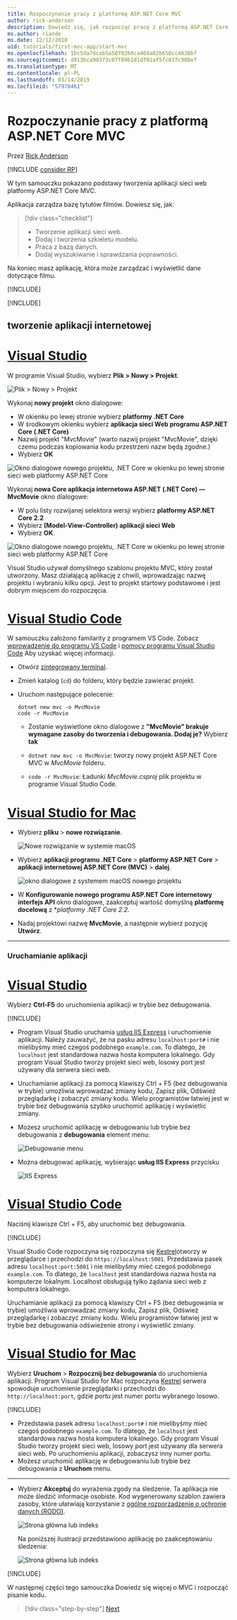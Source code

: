 ```yaml
---
title: Rozpoczynanie pracy z platformą ASP.NET Core MVC
author: rick-anderson
description: Dowiedz się, jak rozpocząć pracę z platformą ASP.NET Core MVC.
ms.author: riande
ms.date: 12/12/2018
uid: tutorials/first-mvc-app/start-mvc
ms.openlocfilehash: 1bc5da7dcab5a5070260ca464a82b650cc4838bf
ms.sourcegitcommit: d913bca90373c07f89b1d1df01af5fc01fc908ef
ms.translationtype: MT
ms.contentlocale: pl-PL
ms.lasthandoff: 03/14/2019
ms.locfileid: "57978461"
---
```

# <a name="get-started-with-aspnet-core-mvc"></a>Rozpoczynanie pracy z platformą ASP.NET Core MVC

Przez [Rick Anderson](https://twitter.com/RickAndMSFT)

[!INCLUDE [consider RP](~/includes/razor.md)]

W tym samouczku pokazano podstawy tworzenia aplikacji sieci web platformy ASP.NET Core MVC.

Aplikacja zarządza bazę tytułów filmów. Dowiesz się, jak:

> [!div class="checklist"]
> * Tworzenie aplikacji sieci web.
> * Dodaj i tworzenia szkieletu modelu.
> * Praca z bazą danych.
> * Dodaj wyszukiwanie i sprawdzania poprawności.

Na koniec masz aplikację, która może zarządzać i wyświetlić dane dotyczące filmu.

[!INCLUDE[](~/includes/mvc-intro/download.md)]

[!INCLUDE[](~/includes/net-core-prereqs-all-2.2.md)]

## <a name="create-a-web-app"></a>tworzenie aplikacji internetowej

<!-- VS -------------------------->
# <a name="visual-studiotabvisual-studio"></a>[Visual Studio](#tab/visual-studio)

W programie Visual Studio, wybierz **Plik > Nowy > Projekt**.

![Plik > Nowy > Projekt](start-mvc/_static/alt_new_project.png)

Wykonaj **nowy projekt** okno dialogowe:

* W okienku po lewej stronie wybierz **platformy .NET Core**
* W środkowym okienku wybierz **aplikacja sieci Web programu ASP.NET Core (.NET Core)**
* Nazwij projekt "MvcMovie" (warto nazwij projekt "MvcMovie", dzięki czemu podczas kopiowania kodu przestrzeni nazw będą zgodne.)
* Wybierz **OK**

![Okno dialogowe nowego projektu, .NET Core w okienku po lewej stronie sieci web platformy ASP.NET Core ](start-mvc/_static/new_project2-21.png)

Wykonaj **nowa Core aplikacja internetowa ASP.NET (.NET Core) — MvcMovie** okno dialogowe:

* W polu listy rozwijanej selektora wersji wybierz **platformy ASP.NET Core 2.2**
* Wybierz **(Model-View-Controller) aplikacji sieci Web**
* Wybierz **OK**.

![Okno dialogowe nowego projektu, .NET Core w okienku po lewej stronie sieci web platformy ASP.NET Core ](start-mvc/_static/new_project22-21.png)

Visual Studio używał domyślnego szablonu projektu MVC, który został utworzony. Masz działającą aplikację z chwili, wprowadzając nazwę projektu i wybraniu kilku opcji. Jest to projekt startowy podstawowe i jest dobrym miejscem do rozpoczęcia.

<!-- Code -------------------------->
# <a name="visual-studio-codetabvisual-studio-code"></a>[Visual Studio Code](#tab/visual-studio-code)

W samouczku założono familarity z programem VS Code. Zobacz [wprowadzenie do programu VS Code](https://code.visualstudio.com/docs) i [pomocy programu Visual Studio Code](#visual-studio-code-help) Aby uzyskać więcej informacji.

* Otwórz [zintegrowany terminal](https://code.visualstudio.com/docs/editor/integrated-terminal).
* Zmień katalog (`cd`) do folderu, który będzie zawierać projekt.
* Uruchom następujące polecenie:

   ```console
   dotnet new mvc -o MvcMovie
   code -r MvcMovie
   ```

  * Zostanie wyświetlone okno dialogowe z **"MvcMovie" brakuje wymagane zasoby do tworzenia i debugowania. Dodaj je?**  Wybierz **tak**

  * `dotnet new mvc -o MvcMovie`: tworzy nowy projekt ASP.NET Core MVC w *MvcMovie* folderu.
  * `code -r MvcMovie`: Ładunki *MvcMovie.csproj* plik projektu w programie Visual Studio Code.

<!-- Mac -------------------------->
# <a name="visual-studio-for-mactabvisual-studio-mac"></a>[Visual Studio for Mac](#tab/visual-studio-mac)

* Wybierz **pliku** > **nowe rozwiązanie**.

  ![Nowe rozwiązanie w systemie macOS](~/tutorials/first-web-api-mac/_static/sln.png)

* Wybierz **aplikacji programu .NET Core** > **platformy ASP.NET Core** > **aplikacji internetowej ASP.NET Core (MVC)** > **dalej**.

  ![okno dialogowe z systemem macOS nowego projektu](~/tutorials/first-mvc-app-mac/start-mvc/1.png)

* W **Konfigurowanie nowego programu ASP.NET Core internetowy interfejs API** okno dialogowe, zaakceptuj wartość domyślną **platformę docelową** z **platformy .NET Core 2.2*.

* Nadaj projektowi nazwę **MvcMovie**, a następnie wybierz pozycję **Utwórz**.

---  
<!-- End of VS tabs -->

### <a name="run-the-app"></a>Uruchamianie aplikacji

# <a name="visual-studiotabvisual-studio"></a>[Visual Studio](#tab/visual-studio) 

Wybierz **Ctrl-F5** do uruchomienia aplikacji w trybie bez debugowania.

[!INCLUDE[](~/includes/trustCertVS.md)]

* Program Visual Studio uruchamia [usług IIS Express](/iis/extensions/introduction-to-iis-express/iis-express-overview) i uruchomienie aplikacji. Należy zauważyć, że na pasku adresu `localhost:port#` i nie mielibyśmy mieć czegoś podobnego `example.com`. To dlatego, że `localhost` jest standardowa nazwa hosta komputera lokalnego. Gdy program Visual Studio tworzy projekt sieci web, losowy port jest używany dla serwera sieci web.
* Uruchamianie aplikacji za pomocą klawiszy Ctrl + F5 (bez debugowania w trybie) umożliwia wprowadzać zmiany kodu, Zapisz plik, Odśwież przeglądarkę i zobaczyć zmiany kodu. Wielu programistów łatwiej jest w trybie bez debugowania szybko uruchomić aplikację i wyświetlić zmiany.
* Możesz uruchomić aplikację w debugowaniu lub trybie bez debugowania z **debugowania** element menu:

  ![Debugowanie menu](start-mvc/_static/debug_menu.png)

* Można debugować aplikację, wybierając **usług IIS Express** przycisku

  ![IIS Express](start-mvc/_static/iis_express.png)

# <a name="visual-studio-codetabvisual-studio-code"></a>[Visual Studio Code](#tab/visual-studio-code) 

Naciśnij klawisze Ctrl + F5, aby uruchomić bez debugowania.

[!INCLUDE[](~/includes/trustCertVSC.md)]

  Visual Studio Code rozpoczyna się rozpoczyna się [Kestrel](xref:fundamentals/servers/kestrel)otworzy w przeglądarce i przechodzi do `https://localhost:5001`. Przedstawia pasek adresu `localhost:port:5001` i nie mielibyśmy mieć czegoś podobnego `example.com`. To dlatego, że `localhost` jest standardowa nazwa hosta na komputerze lokalnym. Localhost obsługują tylko żądania sieci web z komputera lokalnego.

  Uruchamianie aplikacji za pomocą klawiszy Ctrl + F5 (bez debugowania w trybie) umożliwia wprowadzać zmiany kodu, Zapisz plik, Odśwież przeglądarkę i zobaczyć zmiany kodu. Wielu programistów łatwiej jest w trybie bez debugowania odświeżenie strony i wyświetlić zmiany.

# <a name="visual-studio-for-mactabvisual-studio-mac"></a>[Visual Studio for Mac](#tab/visual-studio-mac)

Wybierz **Uruchom** > **Rozpocznij bez debugowania** do uruchomienia aplikacji. Program Visual Studio for Mac rozpoczyna [Kestrel](xref:fundamentals/servers/index#kestrel) serwera spowoduje uruchomienie przeglądarki i przechodzi do `http://localhost:port`, gdzie *portu* jest numer portu wybranego losowo.

[!INCLUDE[](~/includes/trustCertMac.md)]

* Przedstawia pasek adresu `localhost:port#` i nie mielibyśmy mieć czegoś podobnego `example.com`. To dlatego, że `localhost` jest standardowa nazwa hosta komputera lokalnego. Gdy program Visual Studio tworzy projekt sieci web, losowy port jest używany dla serwera sieci web. Po uruchomieniu aplikacji, zobaczysz inny numer portu.
* Możesz uruchomić aplikację w debugowaniu lub trybie bez debugowania z **Uruchom** menu.

------

* Wybierz **Akceptuj** do wyrażenia zgody na śledzenie. Ta aplikacja nie może śledzić informacje osobiste. Kod wygenerowany szablon zawiera zasoby, które ułatwiają korzystanie z [ogólne rozporządzenie o ochronie danych (RODO)](xref:security/gdpr).

  ![Strona główna lub indeks](start-mvc/_static/privacy.png)

  Na poniższej ilustracji przedstawiono aplikację po zaakceptowaniu śledzenia:

  ![Strona główna lub indeks](start-mvc/_static/home2.2.png)

[!INCLUDE[](~/includes/vs-vsc-vsmac-help.md)]

W następnej części tego samouczka Dowiedz się więcej o MVC i rozpocząć pisanie kodu.

> [!div class="step-by-step"]
> [Next](adding-controller.md)  
